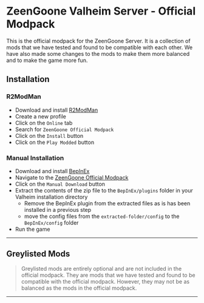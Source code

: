 # ZeenGoone Valheim Server - Official Modpack

This is the official modpack for the ZeenGoone Server. It is a collection of mods that we have tested and found to be compatible with each other. We have also made some changes to the mods to make them more balanced and to make the game more fun.

## Installation

### R2ModMan
  - Download and install [R2ModMan](https://valheim.thunderstore.io/package/ebkr/r2modman/)
  - Create a new profile
  - Click on the `Online` tab
  - Search for `ZeenGoone Official Modpack`
  - Click on the `Install` button
  - Click on the `Play Modded` button

### Manual Installation

  - Download and install [BepInEx](https://valheim.thunderstore.io/package/denikson/BepInExPack_Valheim/)
  - Navigate to the [ZeenGoone Official Modpack](https://thunderstore.io/c/valheim/p/CodeRed/ZeenGoone_QOL_Modpack/)
  - Click on the `Manual Download` button
  - Extract the contents of the zip file to the `BepInEx/plugins` folder in your Valheim installation directory
    - Remove the BepInEx plugin from the extracted files as is has been installed in a previous step
    - move the config files from the `extracted-folder/config` to the `BepInEx/config` folder
  - Run the game

---

## Greylisted Mods

> Greylisted mods are entirely optional and are not included in the official modpack. They are mods that we have tested and found to be compatible with the official modpack. However, they may not be as balanced as the mods in the official modpack.

---